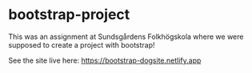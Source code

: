 # bootstrap-project

This was an assignment at Sundsgårdens Folkhögskola where we were supposed to create a project with bootstrap!

See the site live here:
https://bootstrap-dogsite.netlify.app
